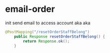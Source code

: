 # email-order
init
send email to access account
aka aka

```java
@PostMapping("/resetOrderStaffBelong")
    public Response resetOrderStaffBelong() {
        return Response.ok();
    }
```
